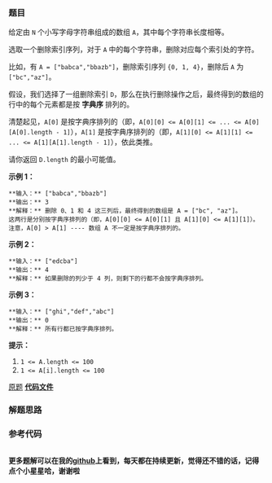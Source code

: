 ### 题目
给定由 `N` 个小写字母字符串组成的数组 `A`，其中每个字符串长度相等。

选取一个删除索引序列，对于 `A` 中的每个字符串，删除对应每个索引处的字符。

比如，有 `A = ["babca","bbazb"]`，删除索引序列 `{0, 1, 4}`，删除后 `A` 为`["bc","az"]`。

假设，我们选择了一组删除索引 `D`，那么在执行删除操作之后，最终得到的数组的行中的每个元素都是按 **字典序** 排列的。

清楚起见，`A[0]` 是按字典序排列的（即，`A[0][0] <= A[0][1] <= ... <= A[0][A[0].length -
1]`），`A[1]` 是按字典序排列的（即，`A[1][0] <= A[1][1] <= ... <= A[1][A[1].length -
1]`），依此类推。

请你返回 `D.length` 的最小可能值。



**示例 1：**

    
    
    **输入：** ["babca","bbazb"]
    **输出：** 3
    **解释：** 删除 0、1 和 4 这三列后，最终得到的数组是 A = ["bc", "az"]。
    这两行是分别按字典序排列的（即，A[0][0] <= A[0][1] 且 A[1][0] <= A[1][1]）。
    注意，A[0] > A[1] ---- 数组 A 不一定是按字典序排列的。
    

**示例 2：**

    
    
    **输入：** ["edcba"]
    **输出：** 4
    **解释：** 如果删除的列少于 4 列，则剩下的行都不会按字典序排列。
    

**示例 3：**

    
    
    **输入：** ["ghi","def","abc"]
    **输出：** 0
    **解释：** 所有行都已按字典序排列。
    



**提示：**

  1. `1 <= A.length <= 100`
  2. `1 <= A[i].length <= 100`

[原题](https://leetcode-cn.com/problems/delete-columns-to-make-sorted-iii/)    **[代码文件]()**


### 解题思路




### 参考代码

```go


```




**更多题解可以在我的[github](https://github.com/LZH139/leetcode_Go)上看到，每天都在持续更新，觉得还不错的话，记得点个小星星哈，谢谢啦**
